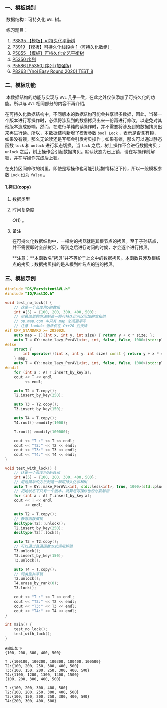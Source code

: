 ### 一、模板类别

​	数据结构：可持久化 `AVL` 树。

​	练习题目：

1. [P3835 【模板】可持久化平衡树](https://www.luogu.com.cn/problem/P3835)
2. [P3919 【模板】可持久化线段树 1（可持久化数组）](https://www.luogu.com.cn/problem/P3919)
3. [P5055 【模板】可持久化文艺平衡树](https://www.luogu.com.cn/problem/P5055)
4. [P5350 序列](https://www.luogu.com.cn/problem/P5350)
5. [P5586 [P5350] 序列 (加强版)](https://www.luogu.com.cn/problem/P5586)
6. [P8263 [Ynoi Easy Round 2020] TEST_8](https://www.luogu.com.cn/problem/P8263)


### 二、模板功能

​		本数据结构的功能与实现与 `AVL` 几乎一致，在此之外仅仅添加了可持久化的功能。所以与 `AVL` 相同部分的内容不再介绍。

​		在可持久化数据结构中，不同版本的数据结构可能会共享很多数据，因此，当某一个版本进行写操作时，必须将涉及到的数据拷贝出来一份再进行修改，以避免对其他版本造成影响。然而，在进行单纯的读操作时，并不需要将涉及到的数据拷贝出来再进行读。所以，本数据结构新增了模板参数 `bool Lock` ，表示是否含有锁，如果没有锁，那么无论读还是写都会引发拷贝操作；如果有锁，那么可以通过静态函数 `lock` 和 `unlock` 进行状态切换，当 `lock` 之后，树上操作不会进行数据拷贝； `unlock` 之后，树上操作会引起数据拷贝。默认状态为已上锁，请在写操作前解锁，并在写操作完成后上锁。

​		在支持区间修改的树里，即使是写操作也可能引起懒惰标记下传，所以一般模板参数 `Lock` 设为 `false` 。

#### 1.拷贝(copy)

1. 数据类型

2. 时间复杂度

   $O(1)$ 。

3. 备注

   在可持久化数据结构中，一棵树的拷贝就是其根节点的拷贝。至于子孙结点，并不需要即时全部拷贝，等到之后进行访问的时候，才会逐个进行拷贝。
   
   **注意：**本函数名“拷贝”并不等价于上文中的数据拷贝。本函数只涉及根结点的拷贝；数据拷贝指的是从根到叶结点的链的拷贝。

### 三、模板示例

```c++
#include "DS/PersistentAVL.h"
#include "IO/FastIO.h"

void test_no_lock() {
    // 这是一个长度为5的数组
    int A[5] = {100, 200, 300, 400, 500};
    // 用最简单的方法制造一颗可持久化可区间加的求和树
    // op,map,com 中只有 map 必须要手写
    // 注意 lambda 语法仅在 C++20 后支持
#if CPP_STANDARD >= 202002L
    auto map = [](int x, int y, int size) { return y + x * size; };
    auto T = OY::make_lazy_PerAVL<int, int, false, false, 1000>(std::plus<int>(), map, std::plus<int>());
#else
    struct {
        int operator()(int x, int y, int size) const { return y + x * size; };
    } map;
    auto T = OY::make_lazy_PerAVL<int, int, false, false, 1000>(std::plus<int>(), map, std::plus<int>());
#endif
    for (int a : A) T.insert_by_key(a);
    cout << T << endl
         << endl;

    auto T2 = T.copy();
    T2.insert_by_key(250);

    auto T3 = T2.copy();
    T3.insert_by_key(150);

    auto T4 = T.copy();
    T4.root()->modify(1000);

    T.root()->modify(100000);

    cout << "T :" << T << endl;
    cout << "T2:" << T2 << endl;
    cout << "T3:" << T3 << endl;
    cout << "T4:" << T4 << endl;
}

void test_with_lock() {
    // 这是一个长度为5的数组
    int A[5] = {100, 200, 300, 400, 500};
    // 用最简单的方法制造一颗可持久化求和树
    auto T = OY::make_PerAVL<int, std::less<int>, true, 1000>(std::plus<int>());
    // 初始状态下只有一个版本，就算是写操作也没必要解锁
    for (int a : A) T.insert_by_key(a);
    cout << T << endl
         << endl;

    auto T2 = T.copy();
    // 静态函数解锁
    decltype(T2)::unlock();
    T2.insert_by_key(250);
    decltype(T2)::lock();

    auto T3 = T2.copy();
    // 可以通过普通函数方式调用解锁
    T3.unlock();
    T3.insert_by_key(150);
    T3.unlock();

    auto T4 = T.copy();
    // 同类型共享锁
    T2.unlock();
    T4.erase_by_rank(0);
    T3.lock();

    cout << "T :" << T << endl;
    cout << "T2:" << T2 << endl;
    cout << "T3:" << T3 << endl;
    cout << "T4:" << T4 << endl;
}

int main() {
    test_no_lock();
    test_with_lock();
}
```

```
#输出如下
{100, 200, 300, 400, 500}

T :{100100, 100200, 100300, 100400, 100500}
T2:{100, 200, 250, 300, 400, 500}
T3:{100, 150, 200, 250, 300, 400, 500}
T4:{1100, 1200, 1300, 1400, 1500}
{100, 200, 300, 400, 500}

T :{100, 200, 300, 400, 500}
T2:{100, 200, 250, 300, 400, 500}
T3:{100, 150, 200, 250, 300, 400, 500}
T4:{200, 300, 400, 500}

```

